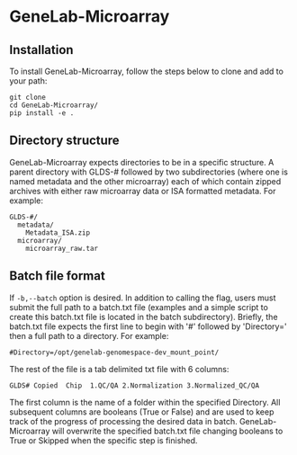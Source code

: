 # GeneLab-Microarray

## Installation
To install GeneLab-Microarray, follow the steps below to clone and add to your path:

```
git clone 
cd GeneLab-Microarray/
pip install -e .
```



## Directory structure
GeneLab-Microarray expects directories to be in a specific structure. A parent directory with GLDS-# followed by two subdirectories (where one is named metadata and the other microarray) each of which contain zipped archives with either raw microarray data or ISA formatted metadata. For example:

```
GLDS-#/
  metadata/
    Metadata_ISA.zip
  microarray/
    microarray_raw.tar
```


## Batch file format
If `-b,--batch` option is desired. In addition to calling the flag, users must submit the full path to a batch.txt file (examples and a simple script to create this batch.txt file is located in the batch subdirectory). Briefly, the batch.txt file expects the first line to begin with '#' followed by 'Directory=' then a full path to a directory. For example:

`#Directory=/opt/genelab-genomespace-dev_mount_point/`

The rest of the file is a tab delimited txt file with 6 columns:

`GLDS# Copied  Chip  1.QC/QA 2.Normalization 3.Normalized_QC/QA`

The first column is the name of a folder within the specified Directory. All subsequent columns are booleans (True or False) and are used to keep track of the progress of processing the desired data in batch. GeneLab-Microarray will overwrite the specified batch.txt file changing booleans to True or Skipped when the specific step is finished.
